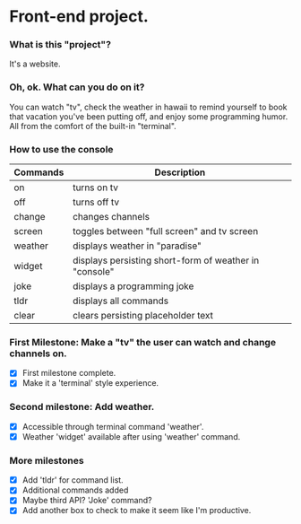# Front-end project.
### What is this "project"?
It's a website.
### Oh, ok. What can you do on it?
You can watch "tv", check the weather in hawaii to remind yourself to book that vacation you've been putting off, and enjoy some programming humor. All from the comfort of the built-in "terminal".
### How to use the console
| Commands  | Description |
| ---       | ---         |
| on        | turns on tv |
| off       | turns off tv |
| change    | changes channels |
| screen    | toggles between "full screen" and tv screen |
| weather   | displays weather in "paradise" |
| widget    | displays persisting short-form of weather in "console" |
| joke      | displays a programming joke |
| tldr      | displays all commands |
| clear     | clears persisting placeholder text |

### First Milestone: Make a "tv" the user can watch and change channels on.
- [x] First milestone complete.
- [x] Make it a 'terminal' style experience.

### Second milestone: Add weather.
- [x] Accessible through terminal command 'weather'.
- [x] Weather 'widget' available after using 'weather' command.

### More milestones
- [x] Add 'tldr' for command list.
- [x] Additional commands added
- [x] Maybe third API? 'Joke' command?
- [x] Add another box to check to make it seem like I'm productive.